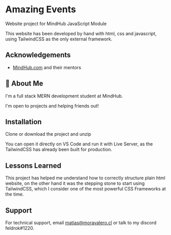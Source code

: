 
# Amazing Events

Website project for MindHub JavaScript Module

This website has been developed by hand with html, css and javascript, using TailwindCSS as the only external framework.


## Acknowledgements

 - [MindHub.com](https://mindhubweb.com/) and their mentors

## 🚀 About Me
I'm a full stack MERN development student at MindHub.

I'm open to projects and helping friends out!
## Installation

Clone or download the project and unzip

You can open it directly on VS Code and run it with Live Server, as the TailwindCSS has already been built for production.
## Lessons Learned

This project has helped me understand how to correctly structure plain html website, on the other hand it was the stepping stone to start using TailwindCSS, which I consider one of the most powerful CSS Frameworks at the time.
## Support

For technical support, email matias@moravalero.cl or talk to my discord feldrok#1220.